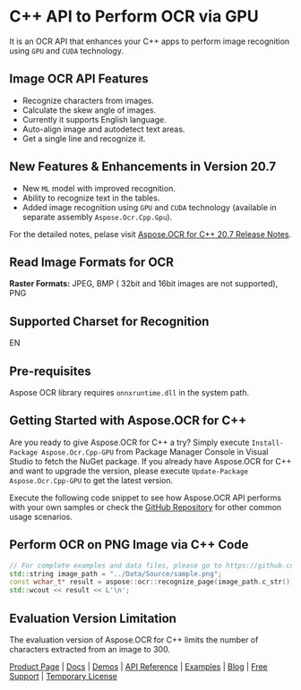 # C++ API to Perform OCR via GPU

It is an OCR API that enhances your C++ apps to perform image recognition using `GPU` and `CUDA` technology.

## Image OCR API Features

- Recognize characters from images.
- Calculate the skew angle of images.
- Currently it supports English language.
- Auto-align image and autodetect text areas.
- Get a single line and recognize it.

## New Features & Enhancements in Version 20.7

- New `ML` model with improved recognition.
- Ability to recognize text in the tables.
- Added image recognition using `GPU` and `CUDA` technology (available in separate assembly `Aspose.Ocr.Cpp.Gpu`).

For the detailed notes, pelase visit [Aspose.OCR for C++ 20.7 Release Notes](https://docs.aspose.com/display/ocrcpp/Aspose.OCR+for+CPP+20.7+Release+Notes).

## Read Image Formats for OCR

**Raster Formats:** JPEG, BMP ( 32bit and 16bit images are not supported), PNG

## Supported Charset for Recognition

EN

## Pre-requisites

Aspose OCR library requires `onnxruntime.dll` in the system path.

## Getting Started with Aspose.OCR for C++

Are you ready to give Aspose.OCR for C++ a try? Simply execute `Install-Package Aspose.Ocr.Cpp-GPU` from Package Manager Console in Visual Studio to fetch the NuGet package. If you already have Aspose.OCR for C++ and want to upgrade the version, please execute `Update-Package Aspose.Ocr.Cpp-GPU` to get the latest version.

Execute the following code snippet to see how Aspose.OCR API performs with your own samples or check the [GitHub Repository](https://github.com/aspose-ocr/Aspose.OCR-for-C) for other common usage scenarios.

## Perform OCR on PNG Image via C++ Code

```cpp
// For complete examples and data files, please go to https://github.com/aspose-ocr/Aspose.OCR-for-C
std::string image_path = "../Data/Source/sample.png";
const wchar_t* result = aspose::ocr::recognize_page(image_path.c_str());
std::wcout << result << L'\n';
```

## Evaluation Version Limitation

The evaluation version of Aspose.OCR for C++ limits the number of characters extracted from an image to 300.

[Product Page](https://products.aspose.com/ocr/cpp) | [Docs](https://docs.aspose.com/display/ocrcpp/Home) | [Demos](https://products.aspose.app/ocr/family) | [API Reference](https://apireference.aspose.com/ocr/cpp) | [Examples](https://github.com/aspose-ocr/Aspose.OCR-for-C) | [Blog](https://blog.aspose.com/category/ocr/) | [Free Support](https://forum.aspose.com/c/ocr) |  [Temporary License](https://purchase.aspose.com/temporary-license)
